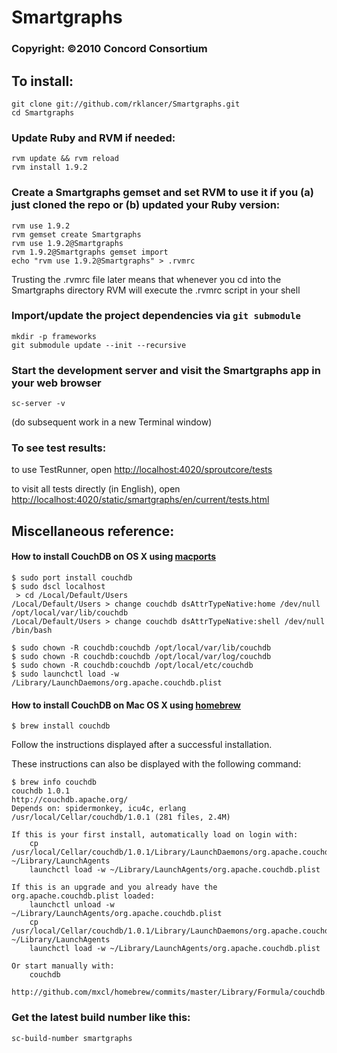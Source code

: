 # Smartgraphs
### Copyright: ©2010 Concord Consortium

## To install:
    
    git clone git://github.com/rklancer/Smartgraphs.git
    cd Smartgraphs

### Update Ruby and RVM if needed:
    
    rvm update && rvm reload
    rvm install 1.9.2

### Create a Smartgraphs gemset and set RVM to use it if you (a) just cloned the repo or (b) updated your Ruby version:
    
    rvm use 1.9.2
    rvm gemset create Smartgraphs
    rvm use 1.9.2@Smartgraphs
    rvm 1.9.2@Smartgraphs gemset import
    echo "rvm use 1.9.2@Smartgraphs" > .rvmrc

Trusting the .rvmrc file later means that whenever you cd into the Smartgraphs directory RVM will execute the .rvmrc script in your shell
### Import/update the project dependencies via `git submodule`

    mkdir -p frameworks
    git submodule update --init --recursive

### Start the development server and visit the Smartgraphs app in your web browser

    sc-server -v

(do subsequent work in a new Terminal window)

### To see test results:

to use TestRunner, open <http://localhost:4020/sproutcore/tests>

to visit all tests directly (in English), open <http://localhost:4020/static/smartgraphs/en/current/tests.html>


## Miscellaneous reference:

#### How to install CouchDB on OS X using [macports](http://www.macports.org/)

    $ sudo port install couchdb
    $ sudo dscl localhost
     > cd /Local/Default/Users
    /Local/Default/Users > change couchdb dsAttrTypeNative:home /dev/null /opt/local/var/lib/couchdb
    /Local/Default/Users > change couchdb dsAttrTypeNative:shell /dev/null /bin/bash

    $ sudo chown -R couchdb:couchdb /opt/local/var/lib/couchdb
    $ sudo chown -R couchdb:couchdb /opt/local/var/log/couchdb
    $ sudo chown -R couchdb:couchdb /opt/local/etc/couchdb
    $ sudo launchctl load -w /Library/LaunchDaemons/org.apache.couchdb.plist
    
#### How to install CouchDB on Mac OS X using [homebrew](http://github.com/mxcl/homebrew)

    $ brew install couchdb

Follow the instructions displayed after a successful installation. 

These instructions can also be displayed with the following command:

    $ brew info couchdb
    couchdb 1.0.1
    http://couchdb.apache.org/
    Depends on: spidermonkey, icu4c, erlang
    /usr/local/Cellar/couchdb/1.0.1 (281 files, 2.4M)

    If this is your first install, automatically load on login with:
        cp /usr/local/Cellar/couchdb/1.0.1/Library/LaunchDaemons/org.apache.couchdb.plist ~/Library/LaunchAgents
        launchctl load -w ~/Library/LaunchAgents/org.apache.couchdb.plist

    If this is an upgrade and you already have the org.apache.couchdb.plist loaded:
        launchctl unload -w ~/Library/LaunchAgents/org.apache.couchdb.plist
        cp /usr/local/Cellar/couchdb/1.0.1/Library/LaunchDaemons/org.apache.couchdb.plist ~/Library/LaunchAgents
        launchctl load -w ~/Library/LaunchAgents/org.apache.couchdb.plist

    Or start manually with:
        couchdb

    http://github.com/mxcl/homebrew/commits/master/Library/Formula/couchdb.rb


### Get the latest build number like this:

    sc-build-number smartgraphs

